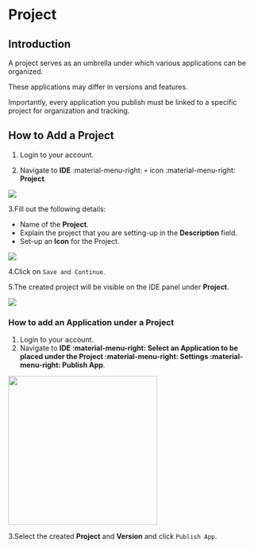 # Project

## Introduction

A project serves as an umbrella under which various applications can be organized.

These applications may differ in versions and features.

Importantly, every application you publish must be linked to a specific project for organization and tracking.

## How to Add a Project

1. Login to your account.

2. Navigate to **IDE** :material-menu-right: `+` icon :material-menu-right: **Project**.

<img src= "/apps/img/project.png">

3.Fill out the following details:

   * Name of the **Project**.
   * Explain the project that you are setting-up in the **Description** field.
   * Set-up an **Icon** for the Project.

<img src= "/apps/img/project1.png">

4.Click on `Save and Continue`.

5.The created project will be visible on the IDE panel under **Project**.

<img src= "/apps/img/project2.png">

### How to add an Application under a Project

1. Login to your account.
2. Navigate to **IDE :material-menu-right: Select an Application to be placed under the Project :material-menu-right: Settings :material-menu-right: Publish App**.

<img src= "/apps/img/project3.png" width= "300">

3.Select the created **Project** and **Version** and click `Publish App`.
